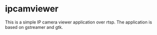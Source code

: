 # ipcamviewer
This is a simple IP camera viewer application over rtsp. The application is based on gstreamer and gtk.
